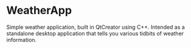 # WeatherApp

Simple weather application, built in QtCreator using C++. 
Intended as a standalone desktop application that tells you various tidbits of weather information.
